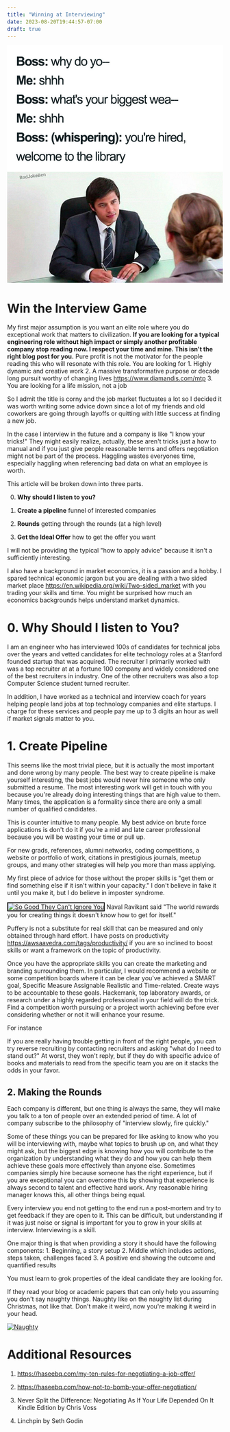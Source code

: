 ```yaml
---
title: "Winning at Interviewing"
date: 2023-08-20T19:44:57-07:00
draft: true
---
```



![The Right Skills](/library-skills.jpg "Relevant Skills")

# Win the Interview Game


My first major assumption is you want an elite role where you do exceptional work that matters to civilization. **If you are looking for a typical engineering role without high impact or simply another profitable company stop reading now. I respect your time and mine. This isn't the right blog post for you.** Pure profit is not the motivator for the people reading this who will resonate with this role. You are looking for
    1. Highly dynamic and creative work
    2. A massive transformative purpose or decade long pursuit worthy of changing lives https://www.diamandis.com/mtp
    3. You are looking for a life mission, not a job

So I admit the title is corny and the job market fluctuates a lot so I decided it was worth writing some advice down since a lot of my friends and old coworkers are going through layoffs or quitting with little success at finding a new job.

In the case I interview in the future and a company is like "I know your tricks!" They might easily realize, actually, these aren't tricks just a how to manual and if you just give people reasonable terms and offers negotiation might not be part of the process. Haggling wastes everyones time, especially haggling when referencing bad data on what an employee is worth.

This article will be broken down into three parts.

0. **Why should I listen to you?**

1. **Create a pipeline** funnel of interested companies

2. **Rounds** getting through the rounds (at a high level)

3. **Get the Ideal Offer** how to get the offer you want

I will not be providing the typical "how to apply advice" because it isn't a sufficiently interesting.

I also have a background in market economics, it is a passion and a hobby. I spared technical economic jargon but you are dealing with a two sided market place https://en.wikipedia.org/wiki/Two-sided_market with you trading your skills and time. You might be surprised how much an economics backgrounds helps understand market dynamics.

# 0. Why Should I listen to You?

I am an engineer who has interviewed 100s of candidates for technical jobs over the years and vetted candidates for elite technology roles at a Stanford founded startup that was acquired. The recruiter I primarily worked with was a top recruiter at at a fortune 100 company and widely considered one of the best recruiters in industry. One of the other recruiters was also a top Computer Science student turned recruiter.

In addition, I have worked as a technical and interview coach for years helping people land jobs at top technology companies and elite startups. I charge for these services and people pay me up to 3 digits an hour as well if market signals matter to you.

# 1. Create Pipeline

This seems like the most trivial piece, but it is actually the most important and done wrong by many people. The best way to create pipeline is make yourself interesting, the best jobs would never hire someone who only submitted a resume. The most interesting work will get in touch with you because you're already doing interesting things that are high value to them. Many times, the application is a formality since there are only a small number of qualified candidates.

This is counter intuitive to many people. My best advice on brute force applications is don't do it if you're a mid and late career professional because you will be wasting your time or pull up.

For new grads, references, alumni networks, coding competitions, a website or portfolio of work, citations in prestigious journals, meetup groups, and many other strategies will help you more than mass applying.

My first piece of advice for those without the proper skills is "get them or find something else if it isn't within your capacity." I don't believe in fake it until you make it, but I do believe in imposter syndrome.

<a href="http://www.youtube.com/watch?v=teAvv6jnuXY
" target="_blank"><img src="http://img.youtube.com/vi/teAvv6jnuXY/0.jpg" 
alt="So Good They Can't Ignore You" width="240" height="180" border="2" /></a>
Naval Ravikant said 
"The world rewards you for creating things it doesn't know how to get for itself."

Puffery is not a substitute for real skill that can be measured and only obtained through hard effort. I have posts on productivity https://awsaavedra.com/tags/productivity/ if you are so inclined to boost skills or want a framework on the topic of productivity.

Once you have the appropriate skills you can create the marketing and branding surrounding them. In particular, I would recommend a website or some competition boards where it can be clear you've achieved a SMART goal, Specific Measure Assignable Realistic and Time-related. Create ways to be accountable to these goals. Hackerrank, top laboratory awards, or research under a highly regarded professional in your field will do the trick. Find a competition worth pursuing or a project worth achieving before ever considering whether or not it will enhance your resume.

For instance

If you are really having trouble getting in front of the right people, you can try reverse recruiting by contacting recruiters and asking "what do I need to stand out?" At worst, they won't reply, but if they do with specific advice of books and materials to read from the specific team you are on it stacks the odds in your favor.

## 2. Making the Rounds

Each company is different, but one thing is always the same, they will make you talk to a ton of people over an extended period of time. A lot of company subscribe to the philosophy of "interview slowly, fire quickly." 

Some of these things you can be prepared for like asking to know who you will be interviewing with, maybe what topics to brush up on, and what they might ask, but the biggest edge is knowing how you will contribute to the organization by understanding what they do and how you can help them achieve these goals more effectively than anyone else.
Sometimes companies simply hire because someone has the right experience, but if you are exceptional you can overcome this by showing that experience is always second to talent and effective hard work. Any reasonable hiring manager knows this, all other things being equal.

Every interview you end not getting to the end run a post-mortem and try to get feedback if they are open to it. This can be difficult, but understanding if it was just noise or signal is important for you to grow in your skills at interview. Interviewing is a skill.

One major thing is that when providing a story it should have the following components:
    1. Beginning, a story setup
    2. Middle which includes actions, steps taken, challenges faced
    3. A positive end showing the outcome and quantified results

You must learn to grok properties of the ideal candidate they are looking for.

If they read your blog or academic papers that can only help you assuming you don't say naughty things. Naughty like on the naughty list during Christmas, not like that. Don't make it weird, now you're making it weird in your head.

<a href="http://www.youtube.com/watch?v=7NM0rYa81P8" target="_blank"><img src="http://img.youtube.com/vi/7NM0rYa81P8/2.jpg" alt="Naughty" width="240" height="180" border="" /></a>


# Additional Resources

1. https://haseebq.com/my-ten-rules-for-negotiating-a-job-offer/

2. https://haseebq.com/how-not-to-bomb-your-offer-negotiation/

3. Never Split the Difference: Negotiating As If Your Life Depended On It Kindle Edition
by Chris Voss

4. Linchpin by Seth Godin

